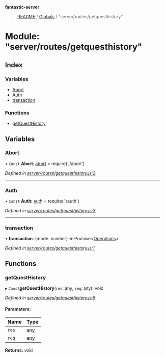 **fantastic-server**

> [README](../README.md) / [Globals](../globals.md) / "server/routes/getquesthistory"

# Module: "server/routes/getquesthistory"

## Index

### Variables

* [Abort](_server_routes_getquesthistory_.md#abort)
* [Auth](_server_routes_getquesthistory_.md#auth)
* [transaction](_server_routes_getquesthistory_.md#transaction)

### Functions

* [getQuestHistory](_server_routes_getquesthistory_.md#getquesthistory)

## Variables

### Abort

• `Const` **Abort**: [abort](_server_routes_abort_.md#abort) = require('./abort')

*Defined in [server/routes/getquesthistory.js:2](https://github.com/besimorhino/project-fantastic/blob/a9b4b41/server/routes/getquesthistory.js#L2)*

___

### Auth

• `Const` **Auth**: [auth](_server_routes_auth_index_.md#auth) = require('./auth')

*Defined in [server/routes/getquesthistory.js:3](https://github.com/besimorhino/project-fantastic/blob/a9b4b41/server/routes/getquesthistory.js#L3)*

___

### transaction

•  **transaction**: (mode: number) => Promise\<[Operations](_packages_fantastic_utils_db_types_d_.md#operations)>

*Defined in [server/routes/getquesthistory.js:1](https://github.com/besimorhino/project-fantastic/blob/a9b4b41/server/routes/getquesthistory.js#L1)*

## Functions

### getQuestHistory

▸ `Const`**getQuestHistory**(`res`: any, `req`: any): void

*Defined in [server/routes/getquesthistory.js:5](https://github.com/besimorhino/project-fantastic/blob/a9b4b41/server/routes/getquesthistory.js#L5)*

#### Parameters:

Name | Type |
------ | ------ |
`res` | any |
`req` | any |

**Returns:** void
